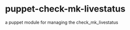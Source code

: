 puppet-check-mk-livestatus
==========================

a puppet module for managing the check_mk_livestatus